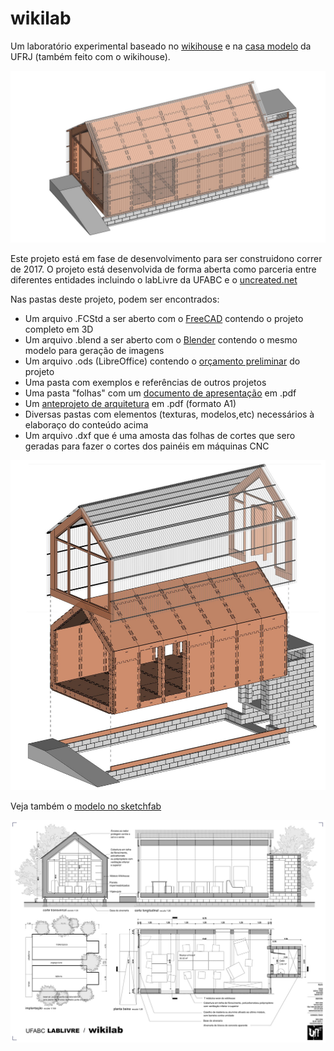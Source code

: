 # wikilab

Um laboratório experimental baseado no [wikihouse](http://wikihouse.cc/) e na [casa modelo](http://www.archdaily.com.br/br/773676/casa-revista-a-primeira-casa-fabricada-digitalmente-no-brasil) da UFRJ (também feito com o wikihouse).

![](render/0007.jpg)

Este projeto está em fase de desenvolvimento para ser construidono correr de 2017. O projeto está desenvolvida de forma aberta como parceria entre diferentes entidades incluindo o labLivre da UFABC e o [uncreated.net](http://www.uncreated.net)

Nas pastas deste projeto, podem ser encontrados:

* Um arquivo .FCStd a ser aberto com o [FreeCAD](http://www.freecadweb.org) contendo o projeto completo em 3D
* Um arquivo .blend a ser aberto com o [Blender](http://www.blender.org) contendo o mesmo modelo para geração de imagens
* Um arquivo .ods (LibreOffice) contendo o [orçamento preliminar](or%C3%A7amento.ods) do projeto
* Uma pasta com exemplos e referências de outros projetos
* Uma pasta "folhas" com um [documento de apresentação](folhas/completo.pdf) em .pdf
* Um [anteprojeto de arquitetura](folhas/folha%20A1.pdf) em .pdf (formato A1)
* Diversas pastas com elementos (texturas, modelos,etc) necessários à elaboraço do conteúdo acima
* Um arquivo .dxf que é uma amosta das folhas de cortes que sero geradas para fazer o cortes dos painéis  em máquinas CNC

![](render/0012.jpg)

Veja também o [modelo no sketchfab](https://sketchfab.com/models/bab56ed7d2414e13b3eacd6c2f29ce65)

![](render/0024.jpg)

